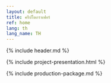 ```yaml
---
layout: default
title: ครีปโตกราเฟอร์
ref: home
lang: th
lang_name: TH
---
```


{% include header.md %}

{% include project-presentation.html %}

{% include production-package.md %}
